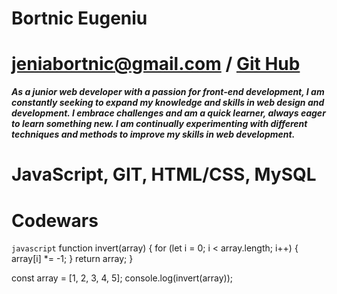 # Bortnic Eugeniu

# jeniabortnic@gmail.com / [Git Hub](https://github.com/atem89)

***As a junior web developer with a passion for front-end development, I am constantly seeking to expand my knowledge and skills in web design and development. I embrace challenges and am a quick learner, always eager to learn something new. I am continually experimenting with different techniques and methods to improve my skills in web development.***

# JavaScript, GIT, HTML/CSS, MySQL

# Codewars
`javascript`
function invert(array) {
for (let i = 0; i < array.length; i++) {
array[i] *= -1;
}
return array;
}

const array = [1, 2, 3, 4, 5];
console.log(invert(array));